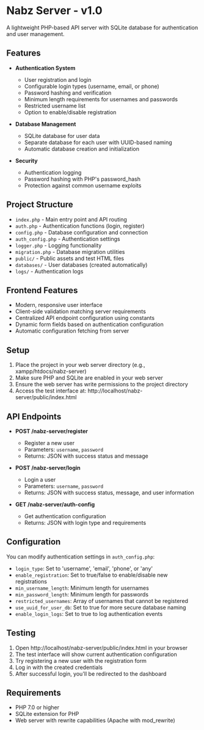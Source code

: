 # Nabz Server - v1.0

A lightweight PHP-based API server with SQLite database for authentication and user management.

## Features

- **Authentication System**
  - User registration and login
  - Configurable login types (username, email, or phone)
  - Password hashing and verification
  - Minimum length requirements for usernames and passwords
  - Restricted username list
  - Option to enable/disable registration

- **Database Management**
  - SQLite database for user data
  - Separate database for each user with UUID-based naming
  - Automatic database creation and initialization

- **Security**
  - Authentication logging
  - Password hashing with PHP's password_hash
  - Protection against common username exploits

## Project Structure

- `index.php` - Main entry point and API routing
- `auth.php` - Authentication functions (login, register)
- `config.php` - Database configuration and connection
- `auth_config.php` - Authentication settings
- `logger.php` - Logging functionality
- `migration.php` - Database migration utilities
- `public/` - Public assets and test HTML files
- `databases/` - User databases (created automatically)
- `logs/` - Authentication logs

## Frontend Features

- Modern, responsive user interface
- Client-side validation matching server requirements
- Centralized API endpoint configuration using constants
- Dynamic form fields based on authentication configuration
- Automatic configuration fetching from server

## Setup

1. Place the project in your web server directory (e.g., xampp/htdocs/nabz-server)
2. Make sure PHP and SQLite are enabled in your web server
3. Ensure the web server has write permissions to the project directory
4. Access the test interface at: http://localhost/nabz-server/public/index.html

## API Endpoints

- **POST /nabz-server/register**
  - Register a new user
  - Parameters: `username`, `password`
  - Returns: JSON with success status and message

- **POST /nabz-server/login**
  - Login a user
  - Parameters: `username`, `password`
  - Returns: JSON with success status, message, and user information

- **GET /nabz-server/auth-config**
  - Get authentication configuration
  - Returns: JSON with login type and requirements

## Configuration

You can modify authentication settings in `auth_config.php`:

- `login_type`: Set to 'username', 'email', 'phone', or 'any'
- `enable_registration`: Set to true/false to enable/disable new registrations
- `min_username_length`: Minimum length for usernames
- `min_password_length`: Minimum length for passwords
- `restricted_usernames`: Array of usernames that cannot be registered
- `use_uuid_for_user_db`: Set to true for more secure database naming
- `enable_login_logs`: Set to true to log authentication events

## Testing

1. Open http://localhost/nabz-server/public/index.html in your browser
2. The test interface will show current authentication configuration
3. Try registering a new user with the registration form
4. Log in with the created credentials
5. After successful login, you'll be redirected to the dashboard

## Requirements

- PHP 7.0 or higher
- SQLite extension for PHP
- Web server with rewrite capabilities (Apache with mod_rewrite)
